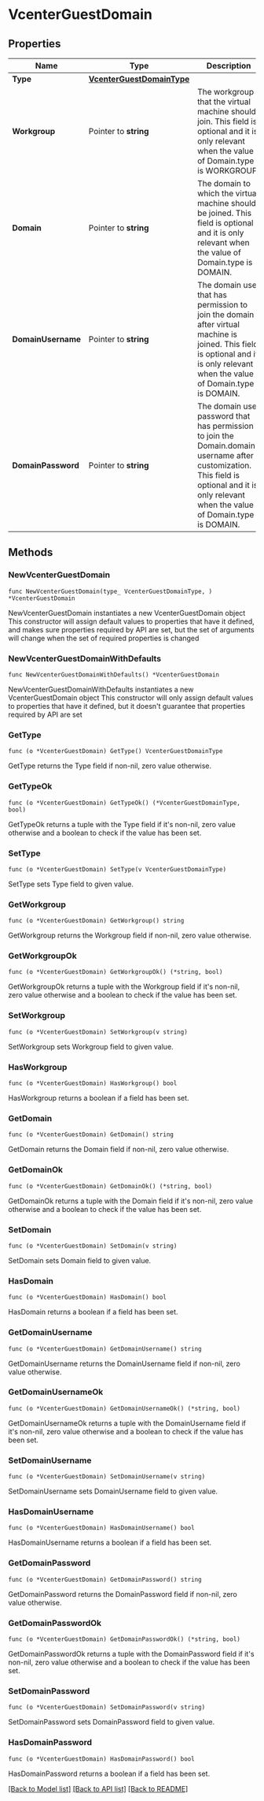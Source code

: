 # VcenterGuestDomain

## Properties

Name | Type | Description | Notes
------------ | ------------- | ------------- | -------------
**Type** | [**VcenterGuestDomainType**](VcenterGuestDomainType.md) |  | 
**Workgroup** | Pointer to **string** | The workgroup that the virtual machine should join. This field is optional and it is only relevant when the value of Domain.type is WORKGROUP. | [optional] 
**Domain** | Pointer to **string** | The domain to which the virtual machine should be joined. This field is optional and it is only relevant when the value of Domain.type is DOMAIN. | [optional] 
**DomainUsername** | Pointer to **string** | The domain user that has permission to join the domain after virtual machine is joined. This field is optional and it is only relevant when the value of Domain.type is DOMAIN. | [optional] 
**DomainPassword** | Pointer to **string** | The domain user password that has permission to join the Domain.domain-username after customization. This field is optional and it is only relevant when the value of Domain.type is DOMAIN. | [optional] 

## Methods

### NewVcenterGuestDomain

`func NewVcenterGuestDomain(type_ VcenterGuestDomainType, ) *VcenterGuestDomain`

NewVcenterGuestDomain instantiates a new VcenterGuestDomain object
This constructor will assign default values to properties that have it defined,
and makes sure properties required by API are set, but the set of arguments
will change when the set of required properties is changed

### NewVcenterGuestDomainWithDefaults

`func NewVcenterGuestDomainWithDefaults() *VcenterGuestDomain`

NewVcenterGuestDomainWithDefaults instantiates a new VcenterGuestDomain object
This constructor will only assign default values to properties that have it defined,
but it doesn't guarantee that properties required by API are set

### GetType

`func (o *VcenterGuestDomain) GetType() VcenterGuestDomainType`

GetType returns the Type field if non-nil, zero value otherwise.

### GetTypeOk

`func (o *VcenterGuestDomain) GetTypeOk() (*VcenterGuestDomainType, bool)`

GetTypeOk returns a tuple with the Type field if it's non-nil, zero value otherwise
and a boolean to check if the value has been set.

### SetType

`func (o *VcenterGuestDomain) SetType(v VcenterGuestDomainType)`

SetType sets Type field to given value.


### GetWorkgroup

`func (o *VcenterGuestDomain) GetWorkgroup() string`

GetWorkgroup returns the Workgroup field if non-nil, zero value otherwise.

### GetWorkgroupOk

`func (o *VcenterGuestDomain) GetWorkgroupOk() (*string, bool)`

GetWorkgroupOk returns a tuple with the Workgroup field if it's non-nil, zero value otherwise
and a boolean to check if the value has been set.

### SetWorkgroup

`func (o *VcenterGuestDomain) SetWorkgroup(v string)`

SetWorkgroup sets Workgroup field to given value.

### HasWorkgroup

`func (o *VcenterGuestDomain) HasWorkgroup() bool`

HasWorkgroup returns a boolean if a field has been set.

### GetDomain

`func (o *VcenterGuestDomain) GetDomain() string`

GetDomain returns the Domain field if non-nil, zero value otherwise.

### GetDomainOk

`func (o *VcenterGuestDomain) GetDomainOk() (*string, bool)`

GetDomainOk returns a tuple with the Domain field if it's non-nil, zero value otherwise
and a boolean to check if the value has been set.

### SetDomain

`func (o *VcenterGuestDomain) SetDomain(v string)`

SetDomain sets Domain field to given value.

### HasDomain

`func (o *VcenterGuestDomain) HasDomain() bool`

HasDomain returns a boolean if a field has been set.

### GetDomainUsername

`func (o *VcenterGuestDomain) GetDomainUsername() string`

GetDomainUsername returns the DomainUsername field if non-nil, zero value otherwise.

### GetDomainUsernameOk

`func (o *VcenterGuestDomain) GetDomainUsernameOk() (*string, bool)`

GetDomainUsernameOk returns a tuple with the DomainUsername field if it's non-nil, zero value otherwise
and a boolean to check if the value has been set.

### SetDomainUsername

`func (o *VcenterGuestDomain) SetDomainUsername(v string)`

SetDomainUsername sets DomainUsername field to given value.

### HasDomainUsername

`func (o *VcenterGuestDomain) HasDomainUsername() bool`

HasDomainUsername returns a boolean if a field has been set.

### GetDomainPassword

`func (o *VcenterGuestDomain) GetDomainPassword() string`

GetDomainPassword returns the DomainPassword field if non-nil, zero value otherwise.

### GetDomainPasswordOk

`func (o *VcenterGuestDomain) GetDomainPasswordOk() (*string, bool)`

GetDomainPasswordOk returns a tuple with the DomainPassword field if it's non-nil, zero value otherwise
and a boolean to check if the value has been set.

### SetDomainPassword

`func (o *VcenterGuestDomain) SetDomainPassword(v string)`

SetDomainPassword sets DomainPassword field to given value.

### HasDomainPassword

`func (o *VcenterGuestDomain) HasDomainPassword() bool`

HasDomainPassword returns a boolean if a field has been set.


[[Back to Model list]](../README.md#documentation-for-models) [[Back to API list]](../README.md#documentation-for-api-endpoints) [[Back to README]](../README.md)


